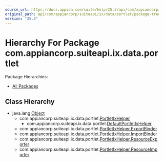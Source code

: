 ```yaml
---
source_url: https://docs.appian.com/suite/help/25.3/api/com/appiancorp/suiteapi/ix/data/portlet/package-tree.html
original_path: api/com/appiancorp/suiteapi/ix/data/portlet/package-tree.html
version: "25.3"
---
```


# Hierarchy For Package com.appiancorp.suiteapi.ix.data.portlet

Package Hierarchies:

-   [All Packages](../../../../../../overview-tree.html)

## Class Hierarchy

-   java.lang.[Object](https://docs.oracle.com/en/java/javase/17/docs/api/java.base/java/lang/Object.html "class or interface in java.lang")
    -   com.appiancorp.suiteapi.ix.data.portlet.[PortletIxHelper](PortletIxHelper.html "class in com.appiancorp.suiteapi.ix.data.portlet")
        -   com.appiancorp.suiteapi.ix.data.portlet.[DefaultPortletIxHelper](DefaultPortletIxHelper.html "class in com.appiancorp.suiteapi.ix.data.portlet")
    -   com.appiancorp.suiteapi.ix.data.portlet.[PortletIxHelper.ExportBinder](PortletIxHelper.ExportBinder.html "class in com.appiancorp.suiteapi.ix.data.portlet")
    -   com.appiancorp.suiteapi.ix.data.portlet.[PortletIxHelper.ImportBinder](PortletIxHelper.ImportBinder.html "class in com.appiancorp.suiteapi.ix.data.portlet")
    -   com.appiancorp.suiteapi.ix.data.portlet.[PortletIxHelper.ResourceExporter](PortletIxHelper.ResourceExporter.html "class in com.appiancorp.suiteapi.ix.data.portlet")
    -   com.appiancorp.suiteapi.ix.data.portlet.[PortletIxHelper.ResourceImporter](PortletIxHelper.ResourceImporter.html "class in com.appiancorp.suiteapi.ix.data.portlet")